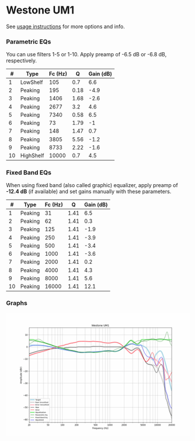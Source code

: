# Westone UM1
See [usage instructions](https://github.com/jaakkopasanen/AutoEq#usage) for more options and info.

### Parametric EQs
You can use filters 1-5 or 1-10. Apply preamp of -6.5 dB or -6.8 dB, respectively.

|   # | Type      |   Fc (Hz) |    Q |   Gain (dB) |
|-----|-----------|-----------|------|-------------|
|   1 | LowShelf  |       105 | 0.7  |         6.6 |
|   2 | Peaking   |       195 | 0.18 |        -4.9 |
|   3 | Peaking   |      1406 | 1.68 |        -2.6 |
|   4 | Peaking   |      2677 | 3.2  |         4.6 |
|   5 | Peaking   |      7340 | 0.58 |         6.5 |
|   6 | Peaking   |        73 | 1.79 |        -1   |
|   7 | Peaking   |       148 | 1.47 |         0.7 |
|   8 | Peaking   |      3805 | 5.56 |        -1.2 |
|   9 | Peaking   |      8733 | 2.22 |        -1.6 |
|  10 | HighShelf |     10000 | 0.7  |         4.5 |

### Fixed Band EQs
When using fixed band (also called graphic) equalizer, apply preamp of **-12.4 dB** (if available) and set gains manually with these parameters.

|   # | Type    |   Fc (Hz) |    Q |   Gain (dB) |
|-----|---------|-----------|------|-------------|
|   1 | Peaking |        31 | 1.41 |         6.5 |
|   2 | Peaking |        62 | 1.41 |         0.3 |
|   3 | Peaking |       125 | 1.41 |        -1.9 |
|   4 | Peaking |       250 | 1.41 |        -3.9 |
|   5 | Peaking |       500 | 1.41 |        -3.4 |
|   6 | Peaking |      1000 | 1.41 |        -3.6 |
|   7 | Peaking |      2000 | 1.41 |         0.2 |
|   8 | Peaking |      4000 | 1.41 |         4.3 |
|   9 | Peaking |      8000 | 1.41 |         5.6 |
|  10 | Peaking |     16000 | 1.41 |        12.1 |

### Graphs
![](./Westone%20UM1.png)

